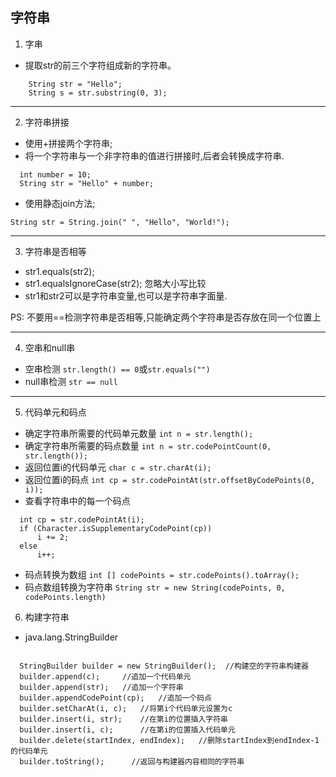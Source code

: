 ## 字符串
1. 字串
  * 提取str的前三个字符组成新的字符串。
``` 
    String str = "Hello";
    String s = str.substring(0, 3);
```  

***

2. 字符串拼接
  * 使用\+拼接两个字符串;  
  * 将一个字符串与一个非字符串的值进行拼接时,后者会转换成字符串.  

```
  int number = 10;
  String str = "Hello" + number;
```
  * 使用静态join方法;  

`String str = String.join(" ", "Hello", "World!");`

***

3. 字符串是否相等
  * str1.equals(str2);  
  * str1.equalsIgnoreCase(str2);  忽略大小写比较  
  * str1和str2可以是字符串变量,也可以是字符串字面量.  

PS: 不要用\=\=检测字符串是否相等,只能确定两个字符串是否存放在同一个位置上

***

4. 空串和null串
  * 空串检测  `str.length() == 0`或`str.equals("")`
  * null串检测  `str == null`  

***

5. 代码单元和码点
  * 确定字符串所需要的代码单元数量  `int n = str.length();`
  * 确定字符串所需要的码点数量  `int n = str.codePointCount(0, str.length());`
  * 返回位置i的代码单元  `char c = str.charAt(i);`
  * 返回位置i的码点  `int cp = str.codePointAt(str.offsetByCodePoints(0, i));`
  * 查看字符串中的每一个码点  

```
  int cp = str.codePointAt(i);
  if (Character.isSupplementaryCodePoint(cp))
      i += 2;
  else
      i++;
```

  * 码点转换为数组  `int [] codePoints = str.codePoints().toArray(); `
  * 码点数组转换为字符串  `String str = new String(codePoints, 0, codePoints.length)`

6. 构建字符串
  * java.lang.StringBuilder  

```

  StringBuilder builder = new StringBuilder();  //构建空的字符串构建器
  builder.append(c);     //追加一个代码单元
  builder.append(str);   //追加一个字符串
  builder.appendCodePoint(cp);   //追加一个码点
  builder.setCharAt(i, c);   //将第i个代码单元设置为c
  builder.insert(i, str);    //在第i的位置插入字符串
  builder.insert(i, c);      //在第i的位置插入代码单元
  builder.delete(startIndex, endIndex);   //删除startIndex到endIndex-1的代码单元
  builder.toString();      //返回与构建器内容相同的字符串

```

